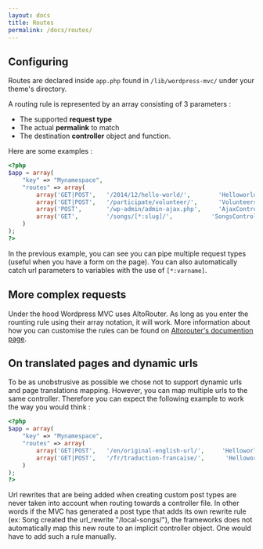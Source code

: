 ```yaml
---
layout: docs
title: Routes
permalink: /docs/routes/
---
```


## Configuring

Routes are declared inside `app.php` found in `/lib/wordpress-mvc/` under your theme's directory.

A routing rule is represented by an array consisting of 3 parameters :

* The supported __request type__
* The actual __permalink__ to match
* The destination __controller__ object and function.

Here are some examples :

~~~ php
<?php
$app = array(
    "key" => "Mynamespace",
    "routes" => array(
        array('GET|POST',   '/2014/12/hello-world/',        'HelloworldController#view')
        array('GET|POST',   '/participate/volunteer/',      'VolunteersController#create')
        array('POST',       '/wp-admin/admin-ajax.php',     'AjaxController#index')
        array('GET',        '/songs/[*:slug]/',           'SongsController#view')
    )
);
?>
~~~

In the previous example, you can see you can pipe multiple request types (useful when you have a form on the page). You can also automatically catch url parameters to variables with the use of `[*:varname]`.

## More complex requests

Under the hood Wordpress MVC uses AltoRouter. As long as you enter the rounting rule using their array notation, it will work. More information about how you can customise the rules can be found on [Altorouter's documention page](https://github.com/dannyvankooten/AltoRouter).

## On translated pages and dynamic urls

To be as unobstrusive as possible we chose not to support dynamic urls and page translations mapping. However, you can map multiple urls to the same controller. Therefore you can expect the following example to work the way you would think :

~~~ php
<?php
$app = array(
    "key" => "Mynamespace",
    "routes" => array(
        array('GET|POST',   '/en/original-english-url/',     'HelloworldController#view')
        array('GET|POST',   '/fr/traduction-francaise/',      'HelloworldController#view')
    )
);
?>
~~~

Url rewrites that are being added when creating custom post types are never taken into account when routing towards a controller file. In other words if the MVC has generated a post type that adds its own rewrite rule (ex: Song created the url_rewrite "/local-songs/"), the frameworks does not automatically map this new route to an implicit controller object. One would have to add such a rule manually.
